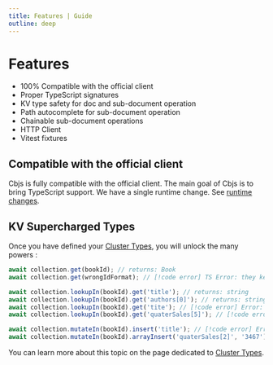 ```yaml
---
title: Features | Guide
outline: deep
---
```


# Features

- 100% Compatible with the official client
- Proper TypeScript signatures
- KV type safety for doc and sub-document operation
- Path autocomplete for sub-document operation
- Chainable sub-document operations
- HTTP Client
- Vitest fixtures

## Compatible with the official client

Cbjs is fully compatible with the official client.
The main goal of Cbjs is to bring TypeScript support.
We have a single runtime change. See [runtime changes](runtime-changes).

## KV Supercharged Types

Once you have defined your [Cluster Types](cluster-types), you will unlock the many powers :

```ts
await collection.get(bookId); // returns: Book
await collection.get(wrongIdFormat); // [!code error] TS Error: they key doesn't match declared keys in the collection

await collection.lookupIn(bookId).get('title'); // returns: string
await collection.lookupIn(bookId).get('authors[0]'); // returns: string
await collection.lookupIn(bookId).get('tite'); // [!code error] Error: invalid key
await collection.lookupIn(bookId).get('quaterSales[5]'); // [!code error] Error: quaterSales is a tuple with 4 members maximum

await collection.mutateIn(bookId).insert('title'); // [!code error] Error: `title` is a required property, so it already exist
await collection.mutateIn(bookId).arrayInsert('quaterSales[2]', '3467'); // [!code error] Error: invalid value. `quaterSales` is a tuple of numbers
```

You can learn more about this topic on the page dedicated to [Cluster Types](cluster-types).
